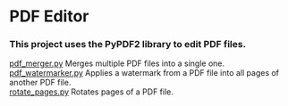 # PDF Editor

### This project uses the PyPDF2 library to edit PDF files.

[pdf_merger.py](pdf_merger.py) Merges multiple PDF files into a single one.  
[pdf_watermarker.py](pdf_watermarker.py) Applies a watermark from a PDF file into all pages of another PDF file.  
[rotate_pages.py](rotate_pages.py) Rotates pages of a PDF file.

